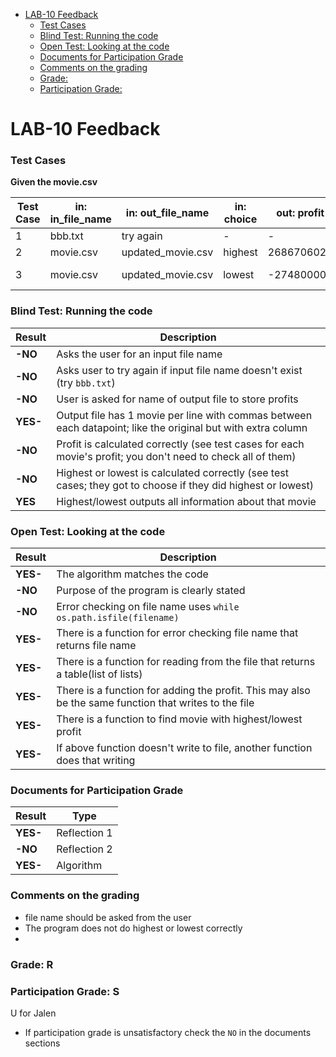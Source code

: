 

- [LAB-10 Feedback](#lab-10-feedback)
    - [Test Cases](#test-cases)
    - [Blind Test: Running the code](#blind-test-running-the-code)
    - [Open Test: Looking at the code](#open-test-looking-at-the-code)
    - [Documents for Participation Grade](#documents-for-participation-grade)
    - [Comments on the grading](#comments-on-the-grading)
    - [Grade:](#grade)
    - [Participation Grade:](#participation-grade)

# LAB-10 Feedback

### Test Cases

**Given the movie.csv**

| Test Case | in: in_file_name | in: out_file_name | in: choice   | out: profit | out: title     |
|-----------|------------------|-------------------|--------------|-------------|----------------|
| 1         | bbb.txt          | try again         |  -           |       -     | -              |
| 2         | movie.csv        | updated_movie.csv | highest      | 2686706026  | Avatar         |
| 3         | movie.csv        | updated_movie.csv | lowest       | -274800000  | The Marvels    |

### Blind Test: Running the code
| Result       | Description                                                                                     |
|--------------|-------------------------------------------------------------------------------------------------|
| **-NO**   | Asks the user for an input file name                                                            |
| **-NO**   | Asks user to try again if input file name doesn't exist (try `bbb.txt`)                         |
| **-NO**   | User is asked for name of output file to store profits                                          |
| **YES-**   | Output file has 1 movie per line with commas between each datapoint; like the original  but with extra column |
| **-NO**   | Profit is calculated correctly (see test cases for each movie's profit; you don't need to check all of them) |
| **-NO**   | Highest or lowest is calculated correctly (see test cases; they got to choose if they did highest or lowest) |
| **YES**   | Highest/lowest outputs all information about that movie                                         |

### Open Test: Looking at the code
| Result       | Description                                                                                     |
|--------------|-------------------------------------------------------------------------------------------------|
| **YES-**   | The algorithm matches the code                                           |
| **-NO**   | Purpose of the program is clearly stated |  
| **-NO**   | Error checking on file name uses `while os.path.isfile(filename)` |
| **YES-**   | There is a function for error checking file name that returns file name                         |
| **YES-**   | There is a function for reading from the file that returns a table(list of lists)                      |
| **YES-**   | There is a function for adding the profit. This may also be the same function that writes to the file |
| **YES-**   | There is a function to find movie with highest/lowest profit                                    |
| **YES-**   | If above function doesn't write to file, another function does that writing                     |



### Documents for Participation Grade

|Result         |Type            |
|---------------|----------------|
|**YES-** | Reflection 1   |
|**-NO** | Reflection 2   |
|**YES-** | Algorithm      |

### Comments on the grading
- file name should be asked from the user
- The program does not do highest or lowest correctly
- 

### Grade: R

### Participation Grade: S
U for Jalen
 - If participation grade is unsatisfactory check the `NO` in the documents sections
